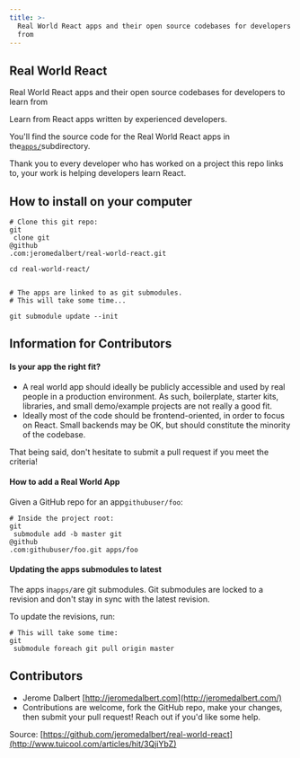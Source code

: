 ```yaml
---
title: >-
  Real World React apps and their open source codebases for developers to learn
  from
---
```


## Real World React

Real World React apps and their open source codebases for developers to learn from

Learn from React apps written by experienced developers.

You'll find the source code for the Real World React apps in the[`apps/`](https://github.com/jeromedalbert/real-world-react/blob/master/apps)subdirectory.

Thank you to every developer who has worked on a project this repo links to, your work is helping developers learn React.

## How to install on your computer

```
# Clone this git repo:
git
 clone git
@github
.com:jeromedalbert/real-world-react.git

cd real-world-react/


# The apps are linked to as git submodules.
# This will take some time...

git submodule update --init
```

## Information for Contributors

#### Is your app the right fit?

* A real world app should ideally be publicly accessible and used by real people in a production environment. As such, boilerplate, starter kits, libraries, and small demo/example projects are not really a good fit.
* Ideally most of the code should be frontend-oriented, in order to focus on React. Small backends may be OK, but should constitute the minority of the codebase.

That being said, don't hesitate to submit a pull request if you meet the criteria!

#### How to add a Real World App

Given a GitHub repo for an app`githubuser/foo`:

```
# Inside the project root:
git
 submodule add -b master git
@github
.com:githubuser/foo.git apps/foo
```

#### Updating the apps submodules to latest

The apps in`apps/`are git submodules. Git submodules are locked to a revision and don't stay in sync with the latest revision.

To update the revisions, run:

```
# This will take some time:
git
 submodule foreach git pull origin master
```

## Contributors

* Jerome Dalbert
  [http://jeromedalbert.com](http://jeromedalbert.com/)
* Contributions are welcome, fork the GitHub repo, make your changes, then submit your pull request! Reach out if you'd like some help.



Source: [https://github.com/jeromedalbert/real-world-react](http://www.tuicool.com/articles/hit/3QjiYbZ)



